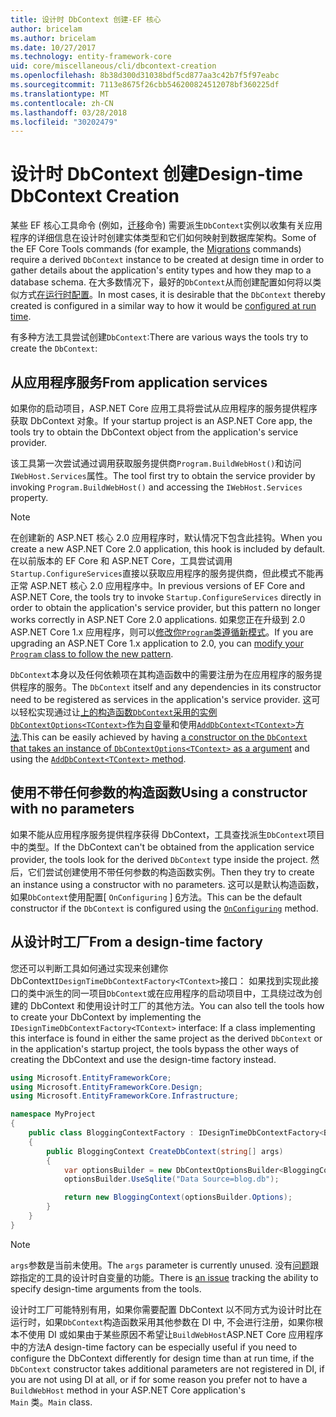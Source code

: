 ```yaml
---
title: 设计时 DbContext 创建-EF 核心
author: bricelam
ms.author: bricelam
ms.date: 10/27/2017
ms.technology: entity-framework-core
uid: core/miscellaneous/cli/dbcontext-creation
ms.openlocfilehash: 8b38d300d31038bdf5cd877aa3c42b7f5f97eabc
ms.sourcegitcommit: 7113e8675f26cbb546200824512078bf360225df
ms.translationtype: MT
ms.contentlocale: zh-CN
ms.lasthandoff: 03/28/2018
ms.locfileid: "30202479"
---
```

<a name="design-time-dbcontext-creation"></a><span data-ttu-id="14733-102">设计时 DbContext 创建</span><span class="sxs-lookup"><span data-stu-id="14733-102">Design-time DbContext Creation</span></span>
==============================
<span data-ttu-id="14733-103">某些 EF 核心工具命令 (例如，[迁移][ 1]命令) 需要派生`DbContext`实例以收集有关应用程序的详细信息在设计时创建实体类型和它们如何映射到数据库架构。</span><span class="sxs-lookup"><span data-stu-id="14733-103">Some of the EF Core Tools commands (for example, the [Migrations][1] commands) require a derived `DbContext` instance to be created at design time in order to gather details about the application's entity types and how they map to a database schema.</span></span> <span data-ttu-id="14733-104">在大多数情况下，最好的`DbContext`从而创建配置如何将以类似方式[在运行时配置][2]。</span><span class="sxs-lookup"><span data-stu-id="14733-104">In most cases, it is desirable that the `DbContext` thereby created is configured in a similar way to how it would be [configured at run time][2].</span></span>

<span data-ttu-id="14733-105">有多种方法工具尝试创建`DbContext`:</span><span class="sxs-lookup"><span data-stu-id="14733-105">There are various ways the tools try to create the `DbContext`:</span></span>

<a name="from-application-services"></a><span data-ttu-id="14733-106">从应用程序服务</span><span class="sxs-lookup"><span data-stu-id="14733-106">From application services</span></span>
-------------------------
<span data-ttu-id="14733-107">如果你的启动项目，ASP.NET Core 应用工具将尝试从应用程序的服务提供程序获取 DbContext 对象。</span><span class="sxs-lookup"><span data-stu-id="14733-107">If your startup project is an ASP.NET Core app, the tools try to obtain the DbContext object from the application's service provider.</span></span>

<span data-ttu-id="14733-108">该工具第一次尝试通过调用获取服务提供商`Program.BuildWebHost()`和访问`IWebHost.Services`属性。</span><span class="sxs-lookup"><span data-stu-id="14733-108">The tool first try to obtain the service provider by invoking `Program.BuildWebHost()` and accessing the `IWebHost.Services` property.</span></span>

> [!NOTE]
> <span data-ttu-id="14733-109">在创建新的 ASP.NET 核心 2.0 应用程序时，默认情况下包含此挂钩。</span><span class="sxs-lookup"><span data-stu-id="14733-109">When you create a new ASP.NET Core 2.0 application, this hook is included by default.</span></span> <span data-ttu-id="14733-110">在以前版本的 EF Core 和 ASP.NET Core，工具尝试调用`Startup.ConfigureServices`直接以获取应用程序的服务提供商，但此模式不能再正常 ASP.NET 核心 2.0 应用程序中。</span><span class="sxs-lookup"><span data-stu-id="14733-110">In previous versions of EF Core and ASP.NET Core, the tools try to invoke `Startup.ConfigureServices` directly in order to obtain the application's service provider, but this pattern no longer works correctly in ASP.NET Core 2.0 applications.</span></span> <span data-ttu-id="14733-111">如果您正在升级到 2.0 ASP.NET Core 1.x 应用程序，则可以[修改你`Program`类遵循新模式][3]。</span><span class="sxs-lookup"><span data-stu-id="14733-111">If you are upgrading an ASP.NET Core 1.x application to 2.0, you can [modify your `Program` class to follow the new pattern][3].</span></span>

<span data-ttu-id="14733-112">`DbContext`本身以及任何依赖项在其构造函数中的需要注册为在应用程序的服务提供程序的服务。</span><span class="sxs-lookup"><span data-stu-id="14733-112">The `DbContext` itself and any dependencies in its constructor need to be registered as services in the application's service provider.</span></span> <span data-ttu-id="14733-113">这可以轻松实现通过让[上的构造函数`DbContext`采用的实例`DbContextOptions<TContext>`作为自变量][ 4]和使用[`AddDbContext<TContext>`方法][5].</span><span class="sxs-lookup"><span data-stu-id="14733-113">This can be easily achieved by having [a constructor on the `DbContext` that takes an instance of `DbContextOptions<TContext>` as a argument][4] and using the [`AddDbContext<TContext>` method][5].</span></span>

<a name="using-a-constructor-with-no-parameters"></a><span data-ttu-id="14733-114">使用不带任何参数的构造函数</span><span class="sxs-lookup"><span data-stu-id="14733-114">Using a constructor with no parameters</span></span>
--------------------------------------
<span data-ttu-id="14733-115">如果不能从应用程序服务提供程序获得 DbContext，工具查找派生`DbContext`项目中的类型。</span><span class="sxs-lookup"><span data-stu-id="14733-115">If the DbContext can't be obtained from the application service provider, the tools look for the derived `DbContext` type inside the project.</span></span> <span data-ttu-id="14733-116">然后，它们尝试创建使用不带任何参数的构造函数实例。</span><span class="sxs-lookup"><span data-stu-id="14733-116">Then they try to create an instance using a constructor with no parameters.</span></span> <span data-ttu-id="14733-117">这可以是默认构造函数，如果`DbContext`使用配置[ `OnConfiguring` ] [ 6]方法。</span><span class="sxs-lookup"><span data-stu-id="14733-117">This can be the default constructor if the `DbContext` is configured using the [`OnConfiguring`][6] method.</span></span>

<a name="from-a-design-time-factory"></a><span data-ttu-id="14733-118">从设计时工厂</span><span class="sxs-lookup"><span data-stu-id="14733-118">From a design-time factory</span></span>
--------------------------
<span data-ttu-id="14733-119">您还可以判断工具如何通过实现来创建你 DbContext`IDesignTimeDbContextFactory<TContext>`接口： 如果找到实现此接口的类中派生的同一项目`DbContext`或在应用程序的启动项目中，工具绕过改为创建的 DbContext 和使用设计时工厂的其他方法。</span><span class="sxs-lookup"><span data-stu-id="14733-119">You can also tell the tools how to create your DbContext by implementing the `IDesignTimeDbContextFactory<TContext>` interface: If a class implementing this interface is found in either the same project as the derived `DbContext` or in the application's startup project, the tools bypass the other ways of creating the DbContext and use the design-time factory instead.</span></span>

``` csharp
using Microsoft.EntityFrameworkCore;
using Microsoft.EntityFrameworkCore.Design;
using Microsoft.EntityFrameworkCore.Infrastructure;

namespace MyProject
{
    public class BloggingContextFactory : IDesignTimeDbContextFactory<BloggingContext>
    {
        public BloggingContext CreateDbContext(string[] args)
        {
            var optionsBuilder = new DbContextOptionsBuilder<BloggingContext>();
            optionsBuilder.UseSqlite("Data Source=blog.db");

            return new BloggingContext(optionsBuilder.Options);
        }
    }
}
```

> [!NOTE]
> <span data-ttu-id="14733-120">`args`参数是当前未使用。</span><span class="sxs-lookup"><span data-stu-id="14733-120">The `args` parameter is currently unused.</span></span> <span data-ttu-id="14733-121">没有[问题][ 7]跟踪指定的工具的设计时自变量的功能。</span><span class="sxs-lookup"><span data-stu-id="14733-121">There is [an issue][7] tracking the ability to specify design-time arguments from the tools.</span></span>

<span data-ttu-id="14733-122">设计时工厂可能特别有用，如果你需要配置 DbContext 以不同方式为设计时比在运行时，如果`DbContext`构造函数采用其他参数在 DI 中, 不会进行注册，如果你根本不使用 DI 或如果由于某些原因不希望让`BuildWebHost`ASP.NET Core 应用程序中的方法</span><span class="sxs-lookup"><span data-stu-id="14733-122">A design-time factory can be especially useful if you need to configure the DbContext differently for design time than at run time, if the `DbContext` constructor takes additional parameters are not registered in DI, if you are not using DI at all, or if for some reason you prefer not to have a `BuildWebHost` method in your ASP.NET Core application's</span></span>  
<span data-ttu-id="14733-123">`Main` 类。</span><span class="sxs-lookup"><span data-stu-id="14733-123">`Main` class.</span></span>

  [1]: xref:core/managing-schemas/migrations/index
  [2]: xref:core/miscellaneous/configuring-dbcontext
  [3]: https://docs.microsoft.com/aspnet/core/migration/1x-to-2x/#update-main-method-in-programcs
  [4]: xref:core/miscellaneous/configuring-dbcontext#constructor-argument
  [5]: xref:core/miscellaneous/configuring-dbcontext#using-dbcontext-with-dependency-injection
  [6]: xref:core/miscellaneous/configuring-dbcontext#onconfiguring
  [7]: https://github.com/aspnet/EntityFrameworkCore/issues/8332
